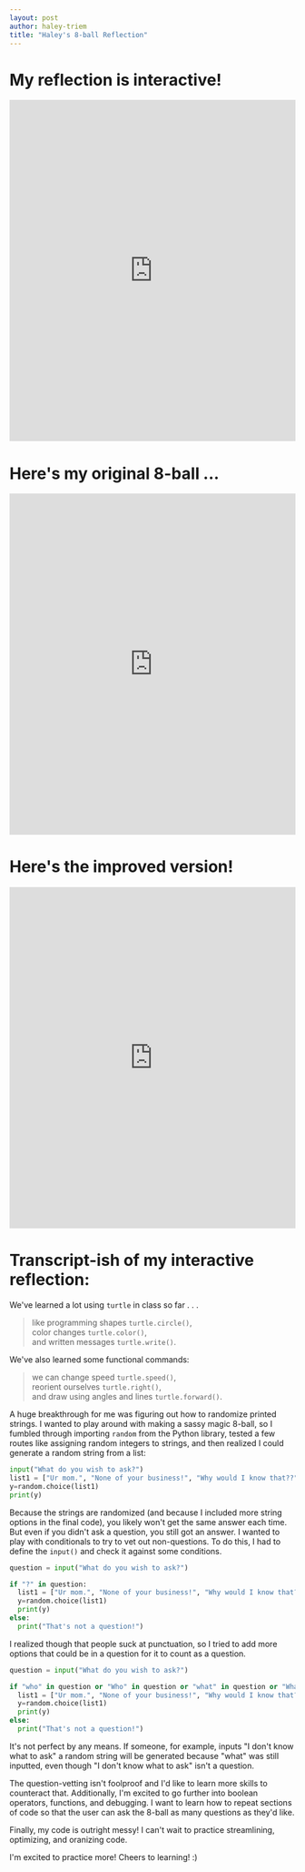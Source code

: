 ```yaml
---
layout: post
author: haley-triem
title: "Haley's 8-ball Reflection"
---
```


# My reflection is interactive!
<iframe src="https://trinket.io/embed/python/298ba6a0ac" width="100%" height="600" frameborder="0" marginwidth="0" marginheight="0" allowfullscreen></iframe>

# Here's my original 8-ball ...
<iframe src="https://trinket.io/embed/python/39d9721689" width="100%" height="600" frameborder="0" marginwidth="0" marginheight="0" allowfullscreen></iframe>

# Here's the improved version!
<iframe src="https://trinket.io/embed/python/8869c9de4e" width="100%" height="600" frameborder="0" marginwidth="0" marginheight="0" allowfullscreen></iframe>

# Transcript-ish of my interactive reflection:
We've learned a lot using `turtle` in class so far . . .

>  like programming shapes `turtle.circle()`,  
>  color changes `turtle.color()`,  
>  and written messages `turtle.write()`.  

We've also learned some functional commands:

>  we can change speed `turtle.speed()`,  
>  reorient ourselves `turtle.right()`,  
>  and draw using angles and lines `turtle.forward()`.
  
A huge breakthrough for me was figuring out how to randomize printed strings. I wanted to play around with making a sassy magic 8-ball, so I fumbled through importing `random` from the Python library, tested a few routes like assigning random integers to strings, and then realized I could generate a random string from a list:  

``` python
input("What do you wish to ask?")
list1 = ["Ur mom.", "None of your business!", "Why would I know that??"]
y=random.choice(list1)
print(y)
```

Because the strings are randomized (and because I included more string options in the final code), you likely won't get the same answer each time. But even if you didn't ask a question, you still got an answer. I wanted to play with conditionals to try to vet out non-questions. To do this, I had to define the `input()` and check it against some conditions.

``` python
question = input("What do you wish to ask?")

if "?" in question:
  list1 = ["Ur mom.", "None of your business!", "Why would I know that??"]
  y=random.choice(list1)
  print(y)
else:
  print("That's not a question!")
```

I realized though that people suck at punctuation, so I tried to add more options that could be in a question for it to count as a question. 

``` python
question = input("What do you wish to ask?")

if "who" in question or "Who" in question or "what" in question or "What" in question:
  list1 = ["Ur mom.", "None of your business!", "Why would I know that??"]
  y=random.choice(list1)
  print(y)
else:
  print("That's not a question!")
```

It's not perfect by any means. If someone, for example, inputs "I don't know what to ask" a random string will be generated because "what" was still inputted, even though "I don't know what to ask" isn't a question.

The question-vetting isn't foolproof and I'd like to learn more skills to counteract that. Additionally, I'm excited to go further into boolean operators, functions, and debugging. I want to learn how to repeat sections of code so that the user can ask the 8-ball as many questions as they'd like.

Finally, my code is outright messy! I can't wait to practice streamlining, optimizing, and oranizing code.

I'm excited to practice more! Cheers to learning! :)
